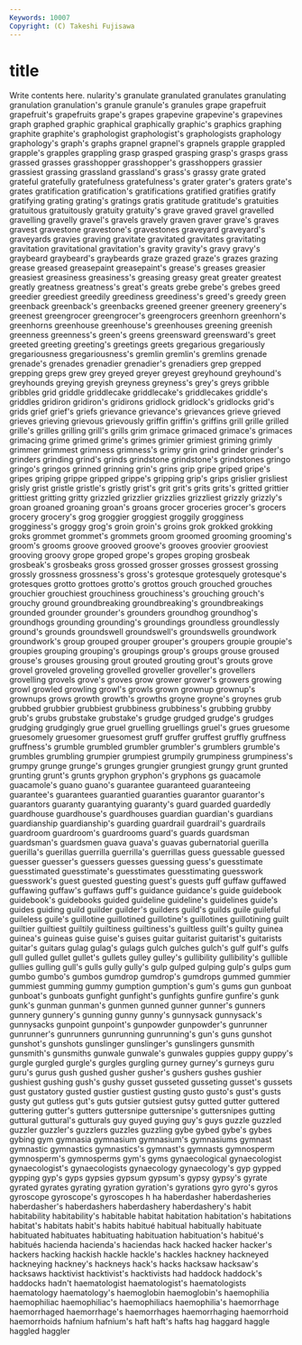 ```yaml
---
Keywords: 10007 
Copyright: (C) Takeshi Fujisawa
---
```


# title

Write contents here.
nularity's granulate granulated granulates granulating
granulation granulation's granule granule's granules grape grapefruit grapefruit's grapefruits grape's
grapes grapevine grapevine's grapevines graph graphed graphic graphical graphically graphic's
graphics graphing graphite graphite's graphologist graphologist's graphologists graphology graphology's graph's
graphs grapnel grapnel's grapnels grapple grappled grapple's grapples grappling grasp
grasped grasping grasp's grasps grass grassed grasses grasshopper grasshopper's grasshoppers
grassier grassiest grassing grassland grassland's grass's grassy grate grated grateful
gratefully gratefulness gratefulness's grater grater's graters grate's grates gratification gratification's
gratifications gratified gratifies gratify gratifying grating grating's gratings gratis gratitude
gratitude's gratuities gratuitous gratuitously gratuity gratuity's grave graved gravel gravelled
gravelling gravelly gravel's gravels gravely graven graver grave's graves gravest
gravestone gravestone's gravestones graveyard graveyard's graveyards gravies graving gravitate gravitated
gravitates gravitating gravitation gravitational gravitation's gravity gravity's gravy gravy's graybeard
graybeard's graybeards graze grazed graze's grazes grazing grease greased greasepaint
greasepaint's grease's greases greasier greasiest greasiness greasiness's greasing greasy great
greater greatest greatly greatness greatness's great's greats grebe grebe's grebes
greed greedier greediest greedily greediness greediness's greed's greedy green greenback
greenback's greenbacks greened greener greenery greenery's greenest greengrocer greengrocer's greengrocers
greenhorn greenhorn's greenhorns greenhouse greenhouse's greenhouses greening greenish greenness greenness's
green's greens greensward greensward's greet greeted greeting greeting's greetings greets
gregarious gregariously gregariousness gregariousness's gremlin gremlin's gremlins grenade grenade's grenades
grenadier grenadier's grenadiers grep grepped grepping greps grew grey greyed
greyer greyest greyhound greyhound's greyhounds greying greyish greyness greyness's grey's
greys gribble gribbles grid griddle griddlecake griddlecake's griddlecakes griddle's griddles
gridiron gridiron's gridirons gridlock gridlock's gridlocks grid's grids grief grief's
griefs grievance grievance's grievances grieve grieved grieves grieving grievous grievously
griffin griffin's griffins grill grille grilled grille's grilles grilling grill's
grills grim grimace grimaced grimace's grimaces grimacing grime grimed grime's
grimes grimier grimiest griming grimly grimmer grimmest grimness grimness's grimy
grin grind grinder grinder's grinders grinding grind's grinds grindstone grindstone's
grindstones gringo gringo's gringos grinned grinning grin's grins grip gripe
griped gripe's gripes griping grippe gripped grippe's gripping grip's grips
grislier grisliest grisly grist gristle gristle's gristly grist's grit grit's
grits grits's gritted grittier grittiest gritting gritty grizzled grizzlier grizzlies
grizzliest grizzly grizzly's groan groaned groaning groan's groans grocer groceries
grocer's grocers grocery grocery's grog groggier groggiest groggily grogginess grogginess's
groggy grog's groin groin's groins grok grokked grokking groks grommet
grommet's grommets groom groomed grooming grooming's groom's grooms groove grooved
groove's grooves groovier grooviest grooving groovy grope groped grope's gropes
groping grosbeak grosbeak's grosbeaks gross grossed grosser grosses grossest grossing
grossly grossness grossness's gross's grotesque grotesquely grotesque's grotesques grotto grottoes
grotto's grottos grouch grouched grouches grouchier grouchiest grouchiness grouchiness's grouching
grouch's grouchy ground groundbreaking groundbreaking's groundbreakings grounded grounder grounder's grounders
groundhog groundhog's groundhogs grounding grounding's groundings groundless groundlessly ground's grounds
groundswell groundswell's groundswells groundwork groundwork's group grouped grouper grouper's groupers
groupie groupie's groupies grouping grouping's groupings group's groups grouse groused
grouse's grouses grousing grout grouted grouting grout's grouts grove grovel
groveled groveling grovelled groveller groveller's grovellers grovelling grovels grove's groves
grow grower grower's growers growing growl growled growling growl's growls
grown grownup grownup's grownups grows growth growth's growths groyne groyne's
groynes grub grubbed grubbier grubbiest grubbiness grubbiness's grubbing grubby grub's
grubs grubstake grubstake's grudge grudged grudge's grudges grudging grudgingly grue
gruel gruelling gruellings gruel's grues gruesome gruesomely gruesomer gruesomest gruff
gruffer gruffest gruffly gruffness gruffness's grumble grumbled grumbler grumbler's grumblers
grumble's grumbles grumbling grumpier grumpiest grumpily grumpiness grumpiness's grumpy grunge
grunge's grunges grungier grungiest grungy grunt grunted grunting grunt's grunts
gryphon gryphon's gryphons gs guacamole guacamole's guano guano's guarantee guaranteed
guaranteeing guarantee's guarantees guarantied guaranties guarantor guarantor's guarantors guaranty guarantying
guaranty's guard guarded guardedly guardhouse guardhouse's guardhouses guardian guardian's guardians
guardianship guardianship's guarding guardrail guardrail's guardrails guardroom guardroom's guardrooms guard's
guards guardsman guardsman's guardsmen guava guava's guavas gubernatorial guerilla guerilla's
guerillas guerrilla guerrilla's guerrillas guess guessable guessed guesser guesser's guessers
guesses guessing guess's guesstimate guesstimated guesstimate's guesstimates guesstimating guesswork guesswork's
guest guested guesting guest's guests guff guffaw guffawed guffawing guffaw's
guffaws guff's guidance guidance's guide guidebook guidebook's guidebooks guided guideline
guideline's guidelines guide's guides guiding guild guilder guilder's guilders guild's
guilds guile guileful guileless guile's guillotine guillotined guillotine's guillotines guillotining
guilt guiltier guiltiest guiltily guiltiness guiltiness's guiltless guilt's guilty guinea
guinea's guineas guise guise's guises guitar guitarist guitarist's guitarists guitar's
guitars gulag gulag's gulags gulch gulches gulch's gulf gulf's gulfs
gull gulled gullet gullet's gullets gulley gulley's gullibility gullibility's gullible
gullies gulling gull's gulls gully gully's gulp gulped gulping gulp's
gulps gum gumbo gumbo's gumbos gumdrop gumdrop's gumdrops gummed gummier
gummiest gumming gummy gumption gumption's gum's gums gun gunboat gunboat's
gunboats gunfight gunfight's gunfights gunfire gunfire's gunk gunk's gunman gunman's
gunmen gunned gunner gunner's gunners gunnery gunnery's gunning gunny gunny's
gunnysack gunnysack's gunnysacks gunpoint gunpoint's gunpowder gunpowder's gunrunner gunrunner's gunrunners
gunrunning gunrunning's gun's guns gunshot gunshot's gunshots gunslinger gunslinger's gunslingers
gunsmith gunsmith's gunsmiths gunwale gunwale's gunwales guppies guppy guppy's gurgle
gurgled gurgle's gurgles gurgling gurney gurney's gurneys guru guru's gurus
gush gushed gusher gusher's gushers gushes gushier gushiest gushing gush's
gushy gusset gusseted gusseting gusset's gussets gust gustatory gusted gustier
gustiest gusting gusto gusto's gust's gusts gusty gut gutless gut's
guts gutsier gutsiest gutsy gutted gutter guttered guttering gutter's gutters
guttersnipe guttersnipe's guttersnipes gutting guttural guttural's gutturals guy guyed guying
guy's guys guzzle guzzled guzzler guzzler's guzzlers guzzles guzzling gybe
gybed gybe's gybes gybing gym gymnasia gymnasium gymnasium's gymnasiums gymnast
gymnastic gymnastics gymnastics's gymnast's gymnasts gymnosperm gymnosperm's gymnosperms gym's gyms
gynaecological gynaecologist gynaecologist's gynaecologists gynaecology gynaecology's gyp gypped gypping gyp's
gyps gypsies gypsum gypsum's gypsy gypsy's gyrate gyrated gyrates gyrating
gyration gyration's gyrations gyro gyro's gyros gyroscope gyroscope's gyroscopes h
ha haberdasher haberdasheries haberdasher's haberdashers haberdashery haberdashery's habit habitability habitability's
habitable habitat habitation habitation's habitations habitat's habitats habit's habits habitué
habitual habitually habituate habituated habituates habituating habituation habituation's habitué's habitués
hacienda hacienda's haciendas hack hacked hacker hacker's hackers hacking hackish
hackle hackle's hackles hackney hackneyed hackneying hackney's hackneys hack's hacks
hacksaw hacksaw's hacksaws hacktivist hacktivist's hacktivists had haddock haddock's haddocks
hadn't haematologist haematologist's haematologists haematology haematology's haemoglobin haemoglobin's haemophilia haemophiliac
haemophiliac's haemophiliacs haemophilia's haemorrhage haemorrhaged haemorrhage's haemorrhages haemorrhaging haemorrhoid haemorrhoids
hafnium hafnium's haft haft's hafts hag haggard haggle haggled haggler
